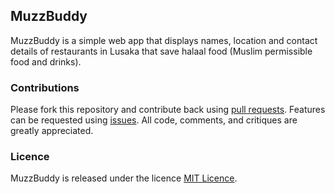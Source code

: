 ## MuzzBuddy
MuzzBuddy is a simple web app that displays names, location and contact details of restaurants in Lusaka that save halaal food (Muslim permissible food and drinks).
### Contributions
Please fork this repository and contribute back using [pull requests](https://github.com/mtondolo/MuzzBuddy/pulls).
Features can be requested using [issues](https://github.com/mtondolo/MuzzBuddy/issues).
All code, comments, and critiques are greatly appreciated.
### Licence
MuzzBuddy is released under the licence [MIT Licence](https://choosealicense.com/licenses/mit/).

